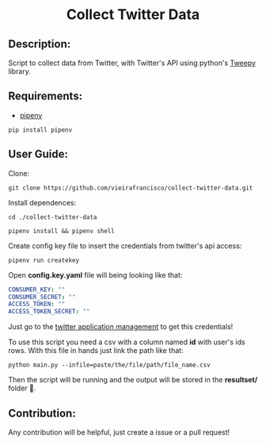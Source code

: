 <h1 align="center">Collect Twitter Data</h1>

## Description:
Script to collect data from Twitter, with Twitter's API using python's [Tweepy](https://www.tweepy.org/) library.


## Requirements:

* [pipenv](https://pipenv.readthedocs.io/en/latest/)

```
pip install pipenv
```

## User Guide:

Clone:

```console
git clone https://github.com/vieirafrancisco/collect-twitter-data.git
```

Install dependences:

```console
cd ./collect-twitter-data

pipenv install && pipenv shell
```

Create config key file to insert the credentials from twitter's api access:

```console
pipenv run createkey
```

Open **config.key.yaml** file will being looking like that:

```yaml
CONSUMER_KEY: ""
CONSUMER_SECRET: ""
ACCESS_TOKEN: ""
ACCESS_TOKEN_SECRET: ""
```

Just go to the [twitter application management](https://developer.twitter.com/en/apps) to get this credentials!

To use this script you need a csv with a column named **id** with user's ids rows. With this file in hands just link the path like that:

```console
python main.py --infile=paste/the/file/path/file_name.csv
```

Then the script will be running and the output will be stored in the **resultset/** folder :tada:.

## Contribution:
Any contribution will be helpful, just create a issue or a pull request!